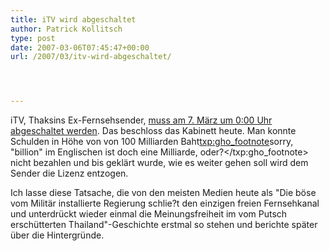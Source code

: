 ```yaml
---
title: iTV wird abgeschaltet
author: Patrick Kollitsch
type: post
date: 2007-03-06T07:45:47+00:00
url: /2007/03/itv-wird-abgeschaltet/




---
```

iTV, Thaksins Ex-Fernsehsender, [muss am 7. März um 0:00 Uhr abgeschaltet werden][1]. Das beschloss das Kabinett heute. Man konnte Schulden in Höhe von von 100 Milliarden Baht<txp:gho_footnote>sorry, "billion" im Englischen ist doch eine Milliarde, oder?</txp:gho_footnote> nicht bezahlen und bis geklärt wurde, wie es weiter gehen soll wird dem Sender die Lizenz entzogen.

Ich lasse diese Tatsache, die von den meisten Medien heute als "Die böse vom Militär installierte Regierung schlie?t den einzigen freien Fernsehkanal und unterdrückt wieder einmal die Meinungsfreiheit im vom Putsch erschütterten Thailand"-Geschichte erstmal so stehen und berichte später über die Hintergründe.

 [1]: http://etna.mcot.net/query.php?nid=28293